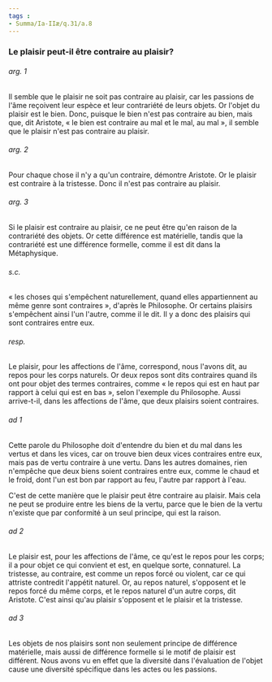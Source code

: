 ```yaml
---
tags : 
- Summa/Ia-IIæ/q.31/a.8
---
```


### Le plaisir peut-il être contraire au plaisir?

###### arg. 1
Il semble que le plaisir ne soit pas contraire au plaisir, car les passions de l'âme reçoivent leur espèce et leur contrariété de leurs objets. Or l'objet du plaisir est le bien. Donc, puisque le bien n'est pas contraire au bien, mais que, dit Aristote, « le bien est contraire au mal et le mal, au mal », il semble que le plaisir n'est pas contraire au plaisir. 

###### arg. 2
Pour chaque chose il n'y a qu'un contraire, démontre Aristote. Or le plaisir est contraire à la tristesse. Donc il n'est pas contraire au plaisir. 

###### arg. 3
Si le plaisir est contraire au plaisir, ce ne peut être qu'en raison de la contrariété des objets. Or cette différence est matérielle, tandis que la contrariété est une différence formelle, comme il est dit dans la Métaphysique. 

###### s.c.
« les choses qui s'empêchent naturellement, quand elles appartiennent au même genre sont contraires », d'après le Philosophe. Or certains plaisirs s'empêchent ainsi l'un l'autre, comme il le dit. Il y a donc des plaisirs qui sont contraires entre eux. 

###### resp.
Le plaisir, pour les affections de l'âme, correspond, nous l'avons dit, au repos pour les corps naturels. Or deux repos sont dits contraires quand ils ont pour objet des termes contraires, comme « le repos qui est en haut par rapport à celui qui est en bas », selon l'exemple du Philosophe. Aussi arrive-t-il, dans les affections de l'âme, que deux plaisirs soient contraires. 

###### ad 1
Cette parole du Philosophe doit d'entendre du bien et du mal dans les vertus et dans les vices, car on trouve bien deux vices contraires entre eux, mais pas de vertu contraire à une vertu. Dans les autres domaines, rien n'empêche que deux biens soient contraires entre eux, comme le chaud et le froid, dont l'un est bon par rapport au feu, l'autre par rapport à l'eau. 

C'est de cette manière que le plaisir peut être contraire au plaisir. Mais cela ne peut se produire entre les biens de la vertu, parce que le bien de la vertu n'existe que par conformité à un seul principe, qui est la raison. 

###### ad 2
Le plaisir est, pour les affections de l'âme, ce qu'est le repos pour les corps; il a pour objet ce qui convient et est, en quelque sorte, connaturel. La tristesse, au contraire, est comme un repos forcé ou violent, car ce qui attriste contredit l'appétit naturel. Or, au repos naturel, s'opposent et le repos forcé du même corps, et le repos naturel d'un autre corps, dit Aristote. C'est ainsi qu'au plaisir s'opposent et le plaisir et la tristesse. 

###### ad 3
Les objets de nos plaisirs sont non seulement principe de différence matérielle, mais aussi de différence formelle si le motif de plaisir est différent. Nous avons vu en effet que la diversité dans l'évaluation de l'objet cause une diversité spécifique dans les actes ou les passions. 

